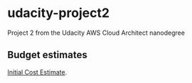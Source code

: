 # udacity-project2
Project 2 from the Udacity AWS Cloud Architect nanodegree

## **Budget estimates**
[Initial Cost Estimate](https://calculator.aws/#/estimate?id=7c90c1404264c257cc16d820bd330e81263effb2).
